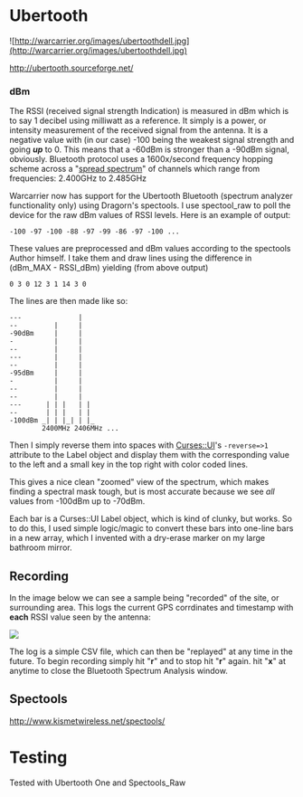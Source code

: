 # Ubertooth #

![http://warcarrier.org/images/ubertoothdell.jpg](http://warcarrier.org/images/ubertoothdell.jpg)

<a href='http://ubertooth.sourceforge.net/'><a href='http://ubertooth.sourceforge.net/'>http://ubertooth.sourceforge.net/</a></a>

### dBm ###
The RSSI (received signal strength Indication) is measured in dBm which is to say 1 decibel using milliwatt as a reference. It simply is a power, or intensity measurement of the received signal from the antenna. It is a negative value with (in our case) -100 being the weakest signal strength and going _**up**_ to 0. This means that a -60dBm is stronger than a -90dBm signal, obviously. Bluetooth protocol uses a 1600x/second frequency hopping scheme across a "<a href='http://en.wikipedia.org/wiki/Spread_spectrum'>spread spectrum</a>" of channels which range from frequencies: 2.400GHz to 2.485GHz

Warcarrier now has support for the Ubertooth Bluetooth (spectrum analyzer functionality only) using Dragorn's spectools. I use spectool\_raw to poll the device for the raw dBm values of RSSI  levels. Here is an example of output:

```
-100 -97 -100 -88 -97 -99 -86 -97 -100 ... 
```

These values are preprocessed and dBm values according to the spectools Author himself. I take them and draw lines using the difference in (dBm\_MAX - RSSI\_dBm) yielding (from above output)

```
0 3 0 12 3 1 14 3 0
```

The lines are then made like so:

```
---              |
--         |     |
-90dBm     |     |
-          |     |
--         |     |
---        |     |
--         |     |
-95dBm     |     |
-          |     |
--         |     |
--         |     |
---      | | |   | |
--       | | |   | |
-100dBm _| | |_| | |_
        2400MHz 2406MHz ...
```

Then I simply reverse them into spaces with <a href='http://search.cpan.org/~mdxi/Curses-UI-0.9609/'>Curses::UI</a>'s ` -reverse=>1 ` attribute to the Label object and display them with the corresponding value to the left and a small key in the top right with color coded lines.

This gives a nice clean "zoomed" view of the spectrum, which makes finding a spectral mask tough, but is most accurate because we see _all_ values from -100dBm up to -70dBm.

Each bar is a Curses::UI Label object, which is kind of clunky, but works. So to do this, I used simple logic/magic to convert these bars into one-line bars in a new array, which I invented with a dry-erase marker on my large bathroom mirror.

## Recording ##

In the image below we can see a sample being "recorded" of the site, or surrounding area. This logs the current GPS corrdinates and timestamp with **each** RSSI value seen by the antenna:

<img src='http://warcarrier.org/images/wcapp.png' />

The log is a simple CSV file, which can then be "replayed" at any time in the future. To begin recording simply hit "**r**" and to stop hit "**r**" again. hit "**x**" at anytime to close the Bluetooth Spectrum Analysis window.

## Spectools ##
<a href='http://www.kismetwireless.net/spectools/'><a href='http://www.kismetwireless.net/spectools/'>http://www.kismetwireless.net/spectools/</a></a>



# Testing #
Tested with Ubertooth One and Spectools\_Raw